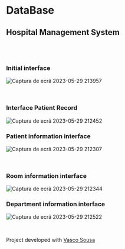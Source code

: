 # DataBase

## Hospital Management System 

<br>
<br>

### Initial interface

![Captura de ecrã 2023-05-29 213957](https://github.com/CF2001/Database/assets/84447852/5fed2819-bda0-4dd2-bf3f-eb1143185df7)

<br>

### Interface Patient Record
![Captura de ecrã 2023-05-29 212452](https://github.com/CF2001/Database/assets/84447852/ea0a3490-e605-4a18-9d78-4628349aa06e)
<br>

### Patient information interface
![Captura de ecrã 2023-05-29 212307](https://github.com/CF2001/Database/assets/84447852/a979a101-743c-405d-b20f-a4f4fddbef6c)

<br>

### Room information interface

![Captura de ecrã 2023-05-29 212344](https://github.com/CF2001/Database/assets/84447852/db3e5eaf-7d46-4298-b3fd-112073358fc4)
<br>

### Department information interface

![Captura de ecrã 2023-05-29 212522](https://github.com/CF2001/Database/assets/84447852/8c5d6af5-037a-4bf5-b5e6-12b5ca2a0da5)

<br>

Project developed with [Vasco Sousa](https://github.com/VS-UA)

